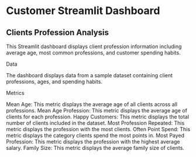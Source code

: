 # Customer Streamlit Dashboard
 
## Clients Profession Analysis


This Streamlit dashboard displays client profession information including average age, most common professions, and customer spending habits.

Data

The dashboard displays data from a sample dataset containing client professions, ages, and spending habits.

Metrics

Mean Age: This metric displays the average age of all clients across all professions.
Mean Age Profession: This metric displays the average age of clients for each profession.
Happy Customers: This metric displays the total number of clients included in the dataset.
Most Profession Repeated: This metric displays the profession with the most clients.
Often Point Spend: This metric displays the category clients spend the most points in.
Most Payed Profession: This metric displays the profession with the highest average salary.
Family Size: This metric displays the average family size of clients.
